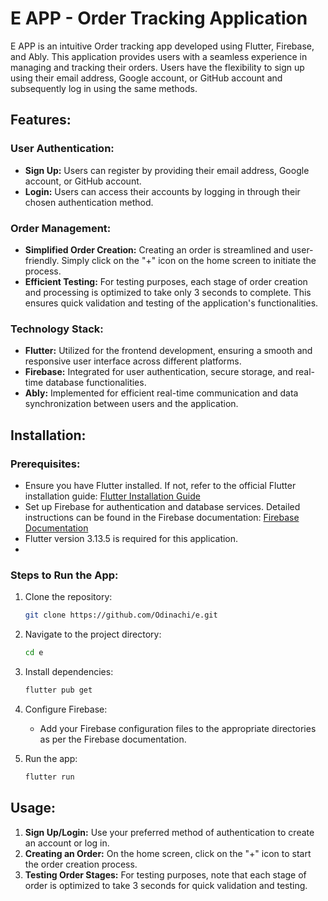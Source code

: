 
# E APP - Order Tracking Application

E APP is an intuitive Order tracking app developed using Flutter, Firebase, and Ably. This application provides users with a seamless experience in managing and tracking their orders. Users have the flexibility to sign up using their email address, Google account, or GitHub account and subsequently log in using the same methods.

## Features:

### User Authentication:
- **Sign Up:** Users can register by providing their email address, Google account, or GitHub account.
- **Login:** Users can access their accounts by logging in through their chosen authentication method.

### Order Management:
- **Simplified Order Creation:** Creating an order is streamlined and user-friendly. Simply click on the "+" icon on the home screen to initiate the process.
- **Efficient Testing:** For testing purposes, each stage of order creation and processing is optimized to take only 3 seconds to complete. This ensures quick validation and testing of the application's functionalities.

### Technology Stack:
- **Flutter:** Utilized for the frontend development, ensuring a smooth and responsive user interface across different platforms.
- **Firebase:** Integrated for user authentication, secure storage, and real-time database functionalities.
- **Ably:** Implemented for efficient real-time communication and data synchronization between users and the application.

## Installation:

### Prerequisites:
- Ensure you have Flutter installed. If not, refer to the official Flutter installation guide: [Flutter Installation Guide](https://flutter.dev/docs/get-started/install)
- Set up Firebase for authentication and database services. Detailed instructions can be found in the Firebase documentation: [Firebase Documentation](https://firebase.google.com/docs)
- Flutter version 3.13.5 is required for this application.
- 
### Steps to Run the App:
1. Clone the repository:
   ```bash
   git clone https://github.com/Odinachi/e.git
   ```

2. Navigate to the project directory:
   ```bash
   cd e
   ```

3. Install dependencies:
   ```bash
   flutter pub get
   ```

4. Configure Firebase:
    - Add your Firebase configuration files to the appropriate directories as per the Firebase documentation.

5. Run the app:
   ```bash
   flutter run
   ```

## Usage:

1. **Sign Up/Login:** Use your preferred method of authentication to create an account or log in.
2. **Creating an Order:** On the home screen, click on the "+" icon to start the order creation process.
3. **Testing Order Stages:** For testing purposes, note that each stage of order is optimized to take 3 seconds for quick validation and testing.

